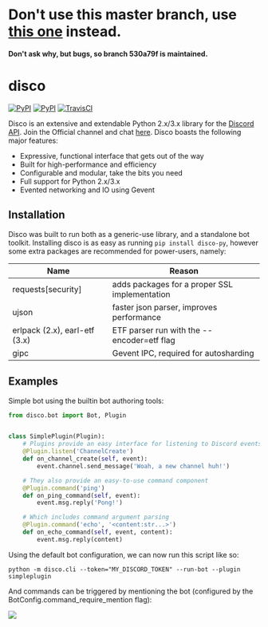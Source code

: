 # Don't use this master branch, use [this one](https://github.com/elderlabs/disco/tree/530a79f) instead. 
**Don't ask why, but bugs, so branch 530a79f is maintained.**

# disco

[![PyPI](https://img.shields.io/pypi/l/disco-py.svg)](https://pypi.python.org/pypi/disco-py/)
[![PyPI](https://img.shields.io/pypi/v/disco-py.svg)](https://pypi.python.org/pypi/disco-py/)
[![TravisCI](https://img.shields.io/travis/b1naryth1ef/disco.svg)](https://travis-ci.org/b1naryth1ef/disco/)

Disco is an extensive and extendable Python 2.x/3.x library for the [Discord API](https://discordapp.com/developers/docs/intro). Join the Official channel and chat [here](https://discord.gg/WMzzPec). Disco boasts the following major features:

- Expressive, functional interface that gets out of the way
- Built for high-performance and efficiency
- Configurable and modular, take the bits you need
- Full support for Python 2.x/3.x
- Evented networking and IO using Gevent

## Installation

Disco was built to run both as a generic-use library, and a standalone bot toolkit. Installing disco is as easy as running `pip install disco-py`, however some extra packages are recommended for power-users, namely:

|Name|Reason|
|----|------|
|requests[security]|adds packages for a proper SSL implementation|
|ujson|faster json parser, improves performance|
|erlpack (2.x), earl-etf (3.x)|ETF parser run with the --encoder=etf flag|
|gipc|Gevent IPC, required for autosharding|

## Examples

Simple bot using the builtin bot authoring tools:

```python
from disco.bot import Bot, Plugin


class SimplePlugin(Plugin):
    # Plugins provide an easy interface for listening to Discord events
    @Plugin.listen('ChannelCreate')
    def on_channel_create(self, event):
        event.channel.send_message('Woah, a new channel huh!')

    # They also provide an easy-to-use command component
    @Plugin.command('ping')
    def on_ping_command(self, event):
        event.msg.reply('Pong!')

    # Which includes command argument parsing
    @Plugin.command('echo', '<content:str...>')
    def on_echo_command(self, event, content):
        event.msg.reply(content)
```

Using the default bot configuration, we can now run this script like so:

`python -m disco.cli --token="MY_DISCORD_TOKEN" --run-bot --plugin simpleplugin`

And commands can be triggered by mentioning the bot (configured by the BotConfig.command\_require\_mention flag):

![](http://i.imgur.com/Vw6T8bi.png)
